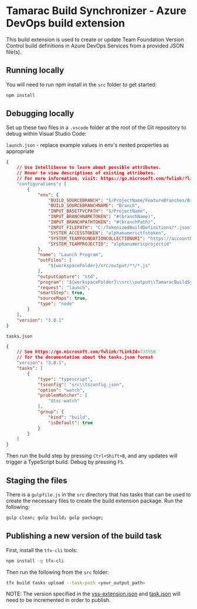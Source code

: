 # Tamarac Build Synchronizer - Azure DevOps build extension

This build extension is used to create or update Team Foundation Version Control build definitions 
in Azure DevOps Services from a provided JSON file(s).

## Running locally

You will need to run npm install in the `src` folder to get started:

```bash
npm install
```

## Debugging locally

Set up these two files in a `.vscode` folder at the root of the Git repository to debug within Visual Studio Code:

`launch.json` - replace example values in env's nested properties as appropriate

```json
{
    // Use IntelliSense to learn about possible attributes.
    // Hover to view descriptions of existing attributes.
    // For more information, visit: https://go.microsoft.com/fwlink/?linkid=830387
    "configurations": [
        {
            "env": {
                "BUILD_SOURCEBRANCH": "$/ProjectName/FeatureBranches/Branch",
                "BUILD_SOURCEBRANCHNAME": "Branch",
                "INPUT_BASETFVCPATH": "$/ProjectName",
                "INPUT_BRANCHNAMETOKEN": "#(branchName)",
                "INPUT_BRANCHPATHTOKEN": "#(branchPath)",
                "INPUT_FILEPATH": "C:/TokenizedBuildDefinitions/*.json",
                "SYSTEM_ACCESSTOKEN": "alphanumerictfstoken",
                "SYSTEM_TEAMFOUNDATIONCOLLECTIONURI": "https://accountName.visualstudio.com/ProjectName/",
                "SYSTEM_TEAMPROJECTID": "alphanumericprojectid"
            },
            "name": "Launch Program",
            "outFiles": [
                "${workspaceFolder}/src/output/**/*.js"
            ],
            "outputCapture": "std",
            "program": "${workspaceFolder}\\src\\output\\TamaracBuildSynchronizer\\index.js",
            "request": "launch",
            "smartStep": true,
            "sourceMaps": true,
            "type": "node"
        }
    ],
    "version": "3.0.1"
}
```

`tasks.json`

```json
{
    // See https://go.microsoft.com/fwlink/?LinkId=733558
    // for the documentation about the tasks.json format
    "version": "3.0.1",
    "tasks": [
        {
            "type": "typescript",
            "tsconfig": "src\\tsconfig.json",
            "option": "watch",
            "problemMatcher": [
                "$tsc-watch"
            ],
            "group": {
                "kind": "build",
                "isDefault": true
            }
        }
    ]
}
```

Then run the build step by pressing `Ctrl+Shift+B`, and any updates will trigger a TypeScript build. Debug by pressing `F5`.

## Staging the files

There is a `gulpfile.js` in the `src` directory that has tasks that can be used to create the necessary files to create the build extension package. Run the following:

```bash
gulp clean; gulp build; gulp package;
```

## Publishing a new version of the build task

First, install the `tfx-cli` tools:

```bash
npm install -g tfx-cli
```

Then run the following from the `src` folder:

```bash
tfx build tasks upload --task-path <your_output_path>
```

NOTE: The version specified in the [vss-extension.json](./src/vss-extension.json) and [task.json](./src/TamaracBuildSynchronizer/task.json) will need to be incremented in order to publish.